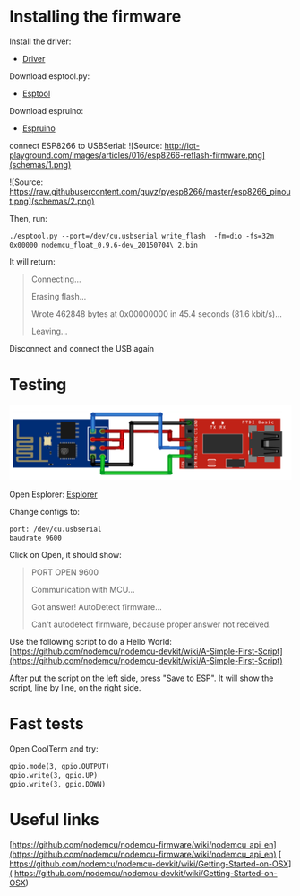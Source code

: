 # Installing the firmware

Install the driver:
* [Driver](https://www.silabs.com/Support%20Documents/Software/Mac_OSX_VCP_Driver.zip)

Download esptool.py:
* [Esptool](https://github.com/themadinventor/esptool)

Download espruino:
* [Espruino](https://github.com/nodemcu/nodemcu-firmware/releases)

connect ESP8266 to USBSerial:
![Source: http://iot-playground.com/images/articles/016/esp8266-reflash-firmware.png](schemas/1.png)

![Source: https://raw.githubusercontent.com/guyz/pyesp8266/master/esp8266_pinout.png](schemas/2.png)

Then, run:
```
./esptool.py --port=/dev/cu.usbserial write_flash  -fm=dio -fs=32m 0x00000 nodemcu_float_0.9.6-dev_20150704\ 2.bin
```

It will return:
> Connecting...
> 
> Erasing flash...
> 
> Wrote 462848 bytes at 0x00000000 in 45.4 seconds (81.6 kbit/s)...
> 
> 
> Leaving...

Disconnect and connect the USB again


# Testing
![Source: unkonwn](schemas/3.png)


Open Esplorer:
[Esplorer](http://esp8266.ru/esplorer/)

Change configs to:
```
port: /dev/cu.usbserial
baudrate 9600
```
Click on Open, it should show:

> PORT OPEN 9600
> 
> Communication with MCU...
> 
> Got answer! AutoDetect firmware...
> 
> 
> Can't autodetect firmware, because proper answer not received.

Use the following script to do a Hello World:
[https://github.com/nodemcu/nodemcu-devkit/wiki/A-Simple-First-Script](https://github.com/nodemcu/nodemcu-devkit/wiki/A-Simple-First-Script)

After put the script on the left side, press "Save to ESP". It will show the script, line by line, on the right side.

# Fast tests

Open CoolTerm and try:
```
gpio.mode(3, gpio.OUTPUT)
gpio.write(3, gpio.UP)
gpio.write(3, gpio.DOWN)
```

# Useful links
[https://github.com/nodemcu/nodemcu-firmware/wiki/nodemcu_api_en](https://github.com/nodemcu/nodemcu-firmware/wiki/nodemcu_api_en)
[
https://github.com/nodemcu/nodemcu-devkit/wiki/Getting-Started-on-OSX](
https://github.com/nodemcu/nodemcu-devkit/wiki/Getting-Started-on-OSX)
